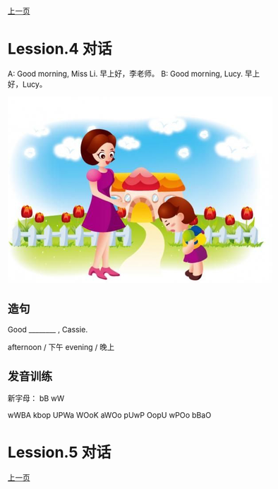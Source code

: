 

<a href="1.html">上一页</a>


# Lession.4 对话

A: Good morning, Miss Li. 早上好，李老师。
B: Good morning, Lucy. 早上好，Lucy。

![](res/morning.jpg)

## 造句

Good ________ , Cassie.

afternoon / 下午
evening / 晚上


## 发音训练

新字母： bB wW

wWBA
kbop
UPWa
WOoK
aWOo
pUwP
OopU
wPOo
bBaO


# Lession.5 对话



<a href="1.html">上一页</a>
<style>body, p, div {font-size: 16.8px; }</style>





